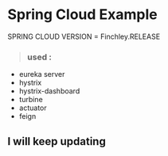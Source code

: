 # Spring Cloud Example

SPRING CLOUD VERSION = Finchley.RELEASE
>### used :
  * eureka server
  * hystrix
  * hystrix-dashboard
  * turbine
  * actuator
  * feign

## I will keep updating